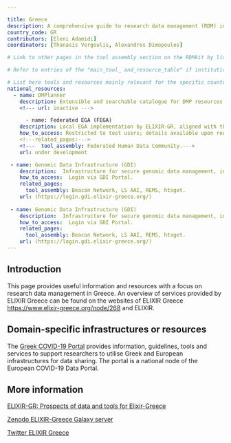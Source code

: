 ```yaml
---

title: Greece
description: A comprehensive guide to research data management (RDM) in Greece, featuring tools, resources, and services tailored for the life sciences community.
country_code: GR
contributors: [Eleni Adamidi]
coordinators: [Thanasis Vergoulis, Alexandros Dimopoulos]

# Link to other pages in the tool assembly section on the RDMkit by listing the page_id 

# Refer to entries of the "main_tool_ and_resource_table" if institutions, organizations and projects from the country contribute to the development of international tools and resources. 

# List here tools and resources mainly relevant for the specific country
national_resources: 
  - name: DMPlanner
    description: Extensible and searchable catalogue for DMP resources. Currently inactive
    <!--- url: inactive --->

      - name: Federated EGA (FEGA)
    description: Local EGA implementation by ELIXIR-GR, aligned with the FEGA framework, currently in testing mode.
    how_to_access: Restricted to test users; details available upon request.
    <!---related_pages:--->
    <!---  tool_assembly: Federated Human Data Community.--->
    url: under development

 - name: Genomic Data Infrastructure (GDI)
    description:  Infrastructure for secure genomic data management, including storage, discovery, access, and reception.
    how_to_access:  Login via GDI Portal.
    related_pages:
      tool_assembly: Beacon Network, LS AAI, REMS, htsget.
    url: (https://login.gdi.elixir-greece.org/)
   
 - name: Genomic Data Infrastructure (GDI)
    description:  Infrastructure for secure genomic data management, including storage, discovery, access, and reception.
    how_to_access:  Login via GDI Portal.
    related_pages:
      tool_assembly: Beacon Network, LS AAI, REMS, htsget.
    url: (https://login.gdi.elixir-greece.org/)
---
```


## Introduction 
This page provides useful information and resources with a focus on research data management in Greece. An overview of services provided by ELIXIR Greece can be found on the websites of ELIXIR Greece https://www.elixir-greece.org/node/268 and ELIXIR.

<!---## Funders--->

<!---## Regulations--->
<!--- Ethical and legal regulations in the country, committees, etc. --->

## Domain-specific infrastructures or resources 
The [Greek COVID-19 Portal](https://covid19dataportal.gr/) provides information, guidelines, tools and services to support researchers to utilise Greek and European infrastructures for data sharing. The portal is a national node of the European COVID-19 Data Portal.


## More information
[ELIXIR-GR: Prospects of data and tools for Elixir-Greece](https://zenodo.org/records/4043630#.ZACFtE_Nx60)

[Zenodo ELIXIR-Greece Galaxy server](https://zenodo.org/records/4042834#.ZACFUk9vD9M)

[Twitter ELIXIR Greece](https://x.com/i/flow/login?redirect_after_login=%2Felixir_greece)

